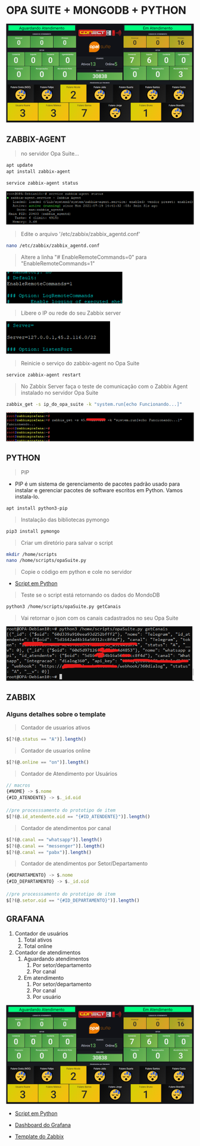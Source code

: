 # OPA SUITE + MONGODB + PYTHON

![print grafana](./recursos/img/print.png)

## ZABBIX-AGENT

> no servidor Opa Suite...

```sh
apt update
apt install zabbix-agent
```

```sh
service zabbix-agent status
```

![print grafana](./recursos/img/service%20zabbix-agent%20status.png)

> Edite o arquivo '/etc/zabbix/zabbix_agentd.conf'

```sh
nano /etc/zabbix/zabbix_agentd.conf
```

> Altere a linha "# EnableRemoteCommands=0" para "EnableRemoteCommands=1"

![-](./recursos/img/enable_remote_config.png)

> Libere o IP ou rede do seu Zabbix server

![-](./recursos/img/redes_permitidas.png)

> Reinicie o serviço do zabbix-agent no Opa Suite

```sh
service zabbix-agent restart
```

> No Zabbix Server faça o teste de comunicação com o Zabbix Agent instalado no servidor Opa Suite

```sh
zabbix_get -s ip_do_opa_suite -k "system.run[echo Funcionando...]"
```

![-](./recursos/img/teste_zabbix_agent.png)

## PYTHON

> PIP

- PIP é um sistema de gerenciamento de pacotes padrão usado para instalar e gerenciar pacotes de software escritos em Python. Vamos instala-lo.

```sh
apt install python3-pip
```

> Instalação das bibliotecas pymongo

```sh
pip3 install pymongo
```

> Criar um diretório para salvar o script

```sh
mkdir /home/scripts
nano /home/scripts/opaSuite.py
```

> Copie o código em python e cole no servidor

- [Script em Python](./recursos/python/opaSuite.py)

> Teste se o script está retornando os dados do MondoDB

```sh
python3 /home/scripts/opaSuite.py getCanais
```

> Vai retornar o json com os canais cadastrados no seu Opa Suite

![-](./recursos/img/teste_script_python.png)

<!-- ![-](./recursos/img/teste_zabbix_agent.png) -->

## ZABBIX

### Alguns detalhes sobre o template

> Contador de usuarios ativos

```js
$[?(@.status == "A")].length()
```

> Contador de usuarios online

```js
$[?(@.online == "on")].length()
```

> Contador de Atendimento por Usuários

```js
// macros
{#NOME} -> $.nome
{#ID_ATENDENTE} -> $._id.oid

//pre processsamento do prototipo de item
$[?(@.id_atendente.oid == "{#ID_ATENDENTE}")].length()
```

> Contador de atendimentos por canal

```js
$[?(@.canal == "whatsapp")].length()
$[?(@.canal == "messenger")].length()
$[?(@.canal == "pabx")].length()
```

> Contador de atendimentos por Setor/Departamento

```js
{#DEPARTAMENTO} -> $.nome
{#ID_DEPARTAMENTO} -> $._id.oid

//pre processsamento do prototipo de item
$[?(@.setor.oid == "{#ID_DEPARTAMENTO}")].length()
```

## GRAFANA

1) Contador de usuários
   1) Total ativos
   2) Total online
2) Contador de atendimentos
   1) Aguardando atendimentos
      1) Por setor/departamento
      2) Por canal
   2) Em atendimento
      1) Por setor/departamento
      2) Por canal
      3) Por usuário

![print grafana](./recursos/img/print.png)

- [Script em Python](./recursos/python/opaSuite.py)

- [Dashboard do Grafana](./recursos/grafana/dashboard_opa_suite.json)

- [Template do Zabbix](./recursos/zabbix/OpaSuiteTemplate.xml)
